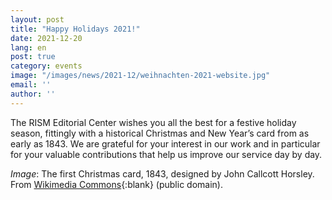 ```yaml
---
layout: post
title: "Happy Holidays 2021!"
date: 2021-12-20
lang: en
post: true
category: events
image: "/images/news/2021-12/weihnachten-2021-website.jpg"
email: ''
author: ''
---
```


The RISM Editorial Center wishes you all the best for a festive holiday season, fittingly with a historical Christmas and New Year’s card from as early as 1843. We are grateful for your interest in our work and in particular for your valuable contributions that help us improve our service day by day.

_Image_: The first Christmas card, 1843, designed by John Callcott Horsley. From [Wikimedia Commons](https://en.wikipedia.org/wiki/Christmas_card#/media/File:Firstchristmascard.jpg){:blank} (public domain). 
